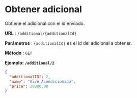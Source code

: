 # Obtener adicional
Obtiene el adicional con el id enviado.

**URL** : `/additional/{additionalId}`

**Parámetros** : `{additionalId}` es el id del adicional a obtener. 

**Método** : `GET`

**Ejemplo: `/additional/2`** 
```json
{
  "additionalID": 2,
  "name": "Aire Acondicionado",
  "price": 20000.00
}

